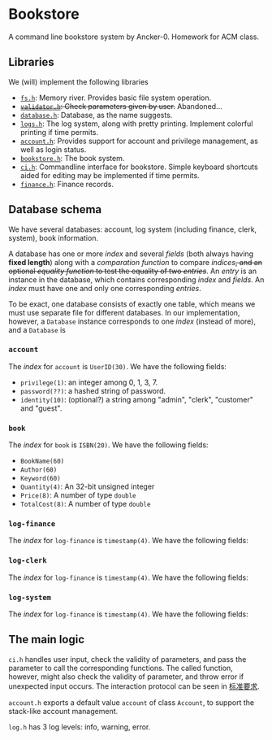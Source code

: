 # Bookstore

A command line bookstore system by Ancker-0. Homework for ACM class.

## Libraries

We (will) implement the following libraries

+ [`fs.h`](../src/fs.h): Memory river. Provides basic file system operation.
+ ~~[`validator.h`](../src/validator.h): Check parameters given by user.~~ Abandoned...
+ [`database.h`](../src/database.h): Database, as the name suggests.
+ [`logs.h`](../src/database.h): The log system, along with pretty printing. Implement colorful printing if time permits.
+ [`account.h`](../src/account.h): Provides support for account and privilege management, as well as login status.
+ [`bookstore.h`](../src/bookstore.h): The book system.
+ [`ci.h`](../src/ci.h): Commandline interface for bookstore. Simple keyboard shortcuts aided for editing may be implemented if time permits.
+ [`finance.h`](../src/finance.h): Finance records.

## Database schema

We have several databases: account, log system (including finance, clerk, system), book information.

A database has one or more *index* and several *fields* (both always having **fixed length**) along with a *comparation function* to compare *indices*~~, and an optional *equality function* to test the equality of two *entries*~~. An *entry* is an instance in the database, which contains corresponding *index* and *fields*. An *index* must have one and only one corresponding *entries*.

To be exact, one database consists of exactly one table, which means we must use separate file for different databases. In our implementation, however, a `Database` instance corresponds to one *index* (instead of more), and a `Database` is 

### `account`

The *index* for `account` is `UserID(30)`. We have the following fields:

+ `privilege(1)`: an integer among 0, 1, 3, 7.
+ `password(??)`: a hashed string of password.
+ `identity(10)`: (optional?) a string among "admin", "clerk", "customer" and "guest".

### `book`

The *index* for `book` is `ISBN(20)`. We have the following fields:

+ `BookName(60)`
+ `Author(60)`
+ `Keyword(60)`
+ `Quantity(4)`: An 32-bit unsigned integer
+ `Price(8)`: A number of type `double`
+ `TotalCost(8)`: A number of type `double`

### `log-finance`

The *index* for `log-finance` is `timestamp(4)`. We have the following fields:

### `log-clerk`

The *index* for `log-finance` is `timestamp(4)`. We have the following fields:

### `log-system`

The *index* for `log-finance` is `timestamp(4)`. We have the following fields:

## The main logic

`ci.h` handles user input, check the validity of parameters, and pass the parameter to call the corresponding functions. The called function, however, might also check the validity of parameter, and throw error if unexpected input occurs. The interaction protocol can be seen in [标准要求](https://github.com/ACMClassCourse-2024/Bookstore-2024/blob/main/%E6%A0%87%E5%87%86%E8%A6%81%E6%B1%82.md).

`account.h` exports a default value `account` of class `Account`, to support the stack-like account management.

`log.h` has 3 log levels: info, warning, error.
